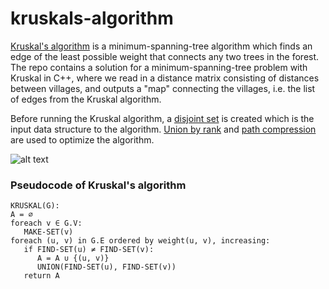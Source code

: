 # kruskals-algorithm


[Kruskal's algorithm](https://en.wikipedia.org/wiki/Kruskal%27s_algorithm) is a minimum-spanning-tree algorithm which finds an edge of the least possible weight that connects any two trees in the forest. The repo contains a solution for a minimum-spanning-tree problem with Kruskal in C++, where we read in a distance matrix consisting of distances between villages, and outputs a "map" connecting the villages, i.e. the list of edges from the Kruskal algorithm. 

Before running the Kruskal algorithm, a [disjoint set](https://en.wikipedia.org/wiki/Disjoint-set_data_structure) is created which is the input data structure to the algorithm. [Union by rank](https://en.wikipedia.org/wiki/Disjoint-set_data_structure#Union) and [path compression](https://en.wikipedia.org/wiki/Disjoint-set_data_structure#Path_compression) are used to optimize the algorithm.

![alt text](https://upload.wikimedia.org/wikipedia/commons/b/bb/KruskalDemo.gif)

### Pseudocode of Kruskal's algorithm
```
KRUSKAL(G):
A = ∅
foreach v ∈ G.V:
   MAKE-SET(v)
foreach (u, v) in G.E ordered by weight(u, v), increasing:
   if FIND-SET(u) ≠ FIND-SET(v):   
      A = A ∪ {(u, v)}   
      UNION(FIND-SET(u), FIND-SET(v))   
   return A
```
